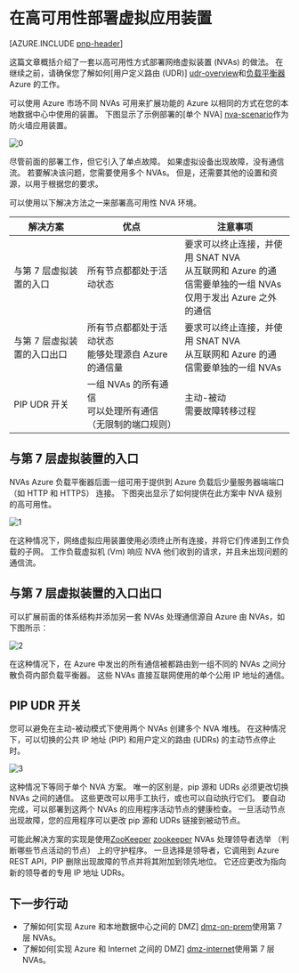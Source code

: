 <properties
   pageTitle="在高可用性部署虚拟设备 |Microsoft Azure"
   description="如何将网络虚拟应用装置部署高可用性。"
   services=""
   documentationCenter="na"
   authors="telmosampaio"
   manager="christb"
   editor=""
   tags=""/>

<tags
   ms.service="guidance"
   ms.devlang="na"
   ms.topic="article"
   ms.tgt_pltfrm="na"
   ms.workload="na"
   ms.date="09/21/2016"
   ms.author="telmos"/>

# <a name="deploying-virtual-appliances-in-high-availability"></a>在高可用性部署虚拟应用装置

[AZURE.INCLUDE [pnp-header](../../includes/guidance-pnp-header-include.md)]

这篇文章概括介绍了一套以高可用性方式部署网络虚拟装置 (NVAs) 的做法。 在继续之前，请确保您了解如何[用户定义路由 (UDR)] [udr-overview]和[负载平衡器][ lb-overview] Azure 的工作。

可以使用 Azure 市场不同 NVAs 可用来扩展功能的 Azure 以相同的方式在您的本地数据中心中使用的装置。 下图显示了示例部署的[单个 NVA] [nva-scenario]作为防火墙应用装置。 

![[0]][0]

尽管前面的部署工作，但它引入了单点故障。 如果虚拟设备出现故障，没有通信流。 若要解决该问题，您需要使用多个 NVAs。 但是，还需要其他的设置和资源，以用于根据您的要求。

可以使用以下解决方法之一来部署高可用性 NVA 环境。

|解决方案|优点|注意事项|
|---|---|---|
|与第 7 层虚拟装置的入口|所有节点都都处于活动状态|要求可以终止连接，并使用 SNAT NVA<br/>从互联网和 Azure 的通信需要单独的一组 NVAs<br/>仅用于发出 Azure 之外的通信|
|与第 7 层虚拟装置的入口出口|所有节点都都处于活动状态<br/>能够处理源自 Azure 的通信量 |要求可以终止连接，并使用 SNAT NVA<br/>从互联网和 Azure 的通信需要单独的一组 NVAs|
|PIP UDR 开关|一组 NVAs 的所有通信<br/>可以处理所有通信 （无限制的端口规则）|主动-被动<br/>需要故障转移过程|

## <a name="ingress-with-layer-7-virtual-appliances"></a>与第 7 层虚拟装置的入口
NVAs Azure 负载平衡器后面一组可用于提供到 Azure 负载后少量服务器端端口 （如 HTTP 和 HTTPS） 连接。 下图突出显示了如何提供在此方案中 NVA 级别的高可用性。

![[1]][1]

在这种情况下，网络虚拟应用装置使用必须终止所有连接，并将它们传递到工作负载的子网。 工作负载虚拟机 (Vm) 响应 NVA 他们收到的请求，并且未出现问题的通信流。 

## <a name="ingress-egress-with-layer-7-virtual-appliances"></a>与第 7 层虚拟装置的入口出口
可以扩展前面的体系结构并添加另一套 NVAs 处理通信源自 Azure 由 NVAs，如下图所示︰

![[2]][2]

在这种情况下，在 Azure 中发出的所有通信被都路由到一组不同的 NVAs 之间分散负荷内部负载平衡器。 这些 NVAs 直接互联网使用的单个公用 IP 地址的通信。 

## <a name="pip-udr-switch"></a>PIP UDR 开关
您可以避免在主动-被动模式下使用两个 NVAs 创建多个 NVA 堆栈。 在这种情况下，可以切换的公共 IP 地址 (PIP) 和用户定义的路由 (UDRs) 的主动节点停止时。  

![[3]][3]

这种情况下等同于单个 NVA 方案。 唯一的区别是，pip 源和 UDRs 必须更改切换 NVAs 之间的通信。 这些更改可以用手工执行，或也可以自动执行它们。 要自动完成，可以部署到这两个 NVAs 的应用程序活动节点的健康检查。 一旦活动节点出现故障，您的应用程序可以更改 pip 源和 UDRs 链接到被动节点。

可能此解决方案的实现是使用[ZooKeeper] [ zookeeper] NVAs 处理领导者选举 （判断哪些节点活动的节点） 上的守护程序。 一旦选择是领导者，它调用到 Azure REST API，PIP 删除出现故障的节点并将其附加到领先地位。 它还应更改为指向新的领导者的专用 IP 地址 UDRs。

## <a name="next-steps"></a>下一步行动

- 了解如何[实现 Azure 和本地数据中心之间的 DMZ] [dmz-on-prem]使用第 7 层 NVAs。
- 了解如何[实现 Azure 和 Internet 之间的 DMZ] [dmz-internet]使用第 7 层 NVAs。

<!-- links -->
[udr-overview]: ../virtual-network/virtual-networks-udr-overview.md
[lb-overview]: ../load-balancer/load-balancer-overview.md
[zookeeper]: https://zookeeper.apache.org/
[nva-scenario]: ../virtual-network/virtual-network-scenario-udr-gw-nva.md
[dmz-on-prem]: guidance-iaas-ra-secure-vnet-hybrid.md
[dmz-internet]: guidance-iaas-ra-secure-vnet-dmz.md

<!-- images -->
[0]: ./media/guidance-nva-ha/single-nva.png "单一 NVA 体系结构"
[1]: ./media/guidance-nva-ha/l7-ingress.png "第 7 层入口"
[2]: ./media/guidance-nva-ha/l7-ingress-egress.png "图层 7 入口和出口"
[3]: ./media/guidance-nva-ha/active-passive.png "主动-被动群集"